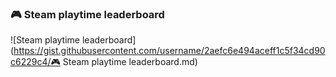 ### 🎮 Steam playtime leaderboard

![Steam playtime leaderboard](https://gist.githubusercontent.com/username/2aefc6e494aceff1c5f34cd90c6229c4/🎮 Steam playtime leaderboard.md)
